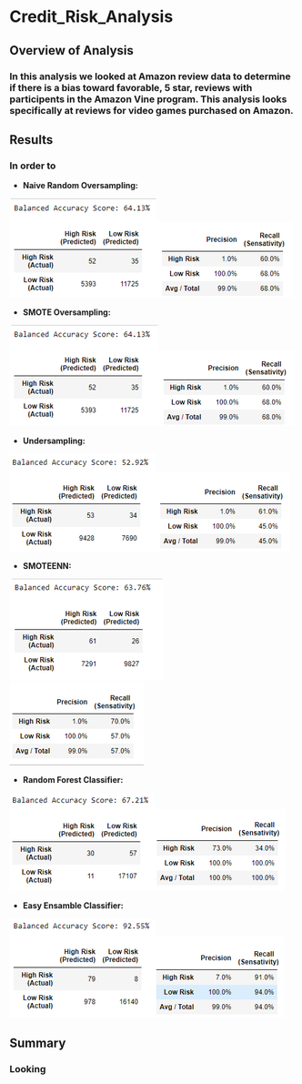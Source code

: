 # Credit_Risk_Analysis
## Overview of Analysis

### In this analysis we looked at Amazon review data to determine if there is a bias toward favorable, 5 star, reviews with participents in the Amazon Vine program. This analysis looks specifically at reviews for video games purchased on Amazon.

## Results

### In order to 

 - **Naive Random Oversampling:**

![Conf Mtrx](NRO_cm.png)![Imbl Rprt](NRO_cri.png)

 - **SMOTE Oversampling:**

![Conf Mtrx](SMOTE_cm.PNG)![Imbl Rprt](SMOTE_cri.PNG)

 - **Undersampling:**

![Conf Mtrx](US_cm.png)![Imbl Rprt](US_cri.png)

 - **SMOTEENN:**

![Conf Mtrx](SMOTEEN_cm.png)![Imbl Rprt](SMOTEEN_cri.png)

 - **Random Forest Classifier:**

![Conf Mtrx](RFC_cm.PNG)![Imbl Rprt](RFC_cri.PNG)

 - **Easy Ensamble Classifier:**

![Conf Mtrx](EEC_cm.png)![Imbl Rprt](EEC_cri.png)

## Summary

### Looking 
